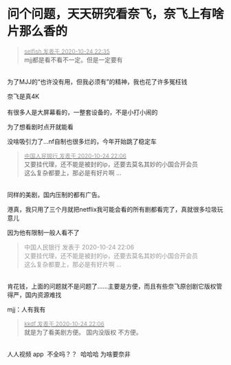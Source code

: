 # 问个问题，天天研究看奈飞，奈飞上有啥片那么香的


<div class="quote"><blockquote><font size="2"><a href="https://www.hostloc.com/forum.php?mod=redirect&amp;goto=findpost&amp;pid=9348061&amp;ptid=758121" target="_blank"><font color="#999999">selfish 发表于 2020-10-24 22:35</font></a></font><br />
mjj都是看不看不一定。但是一定要有</blockquote></div><br />
为了MJJ的“也许没有用，但我必须有”的精神，我也花了许多冤枉钱

奈飞是真4K<br />
<br />
有很多人是大屏幕看的，一整套设备的，不是小打小闹的

为了想看剧时点开就能看<img id="aimg_ramRx" onclick="zoom(this, this.src, 0, 0, 0)" class="zoom" src="https://cdn.jsdelivr.net/gh/hishis/forum-master/public/images/patch.gif" onmouseover="img_onmouseoverfunc(this)" onload="thumbImg(this)" border="0" alt="" />

没啥吸引力了...nf自制也很多烂的，今年开始跳了稳定车

<div class="quote"><blockquote><font size="2"><a href="https://www.hostloc.com/forum.php?mod=redirect&amp;goto=findpost&amp;pid=9347930&amp;ptid=758121" target="_blank"><font color="#999999">中国人民银行 发表于 2020-10-24 22:06</font></a></font><br />
又要挂代理，还不能是被封的ip，还要去莫名其妙的小国合开会员<br />
这么复杂都要上，那必是有好片啊 ...</blockquote></div><br />
同样的美剧，国内压制的都有广告。

港真，我只用了三个月就把netflix我可能会看的所有剧都看完了，真就很多垃圾玩意儿

因为他有限制<img src="static/image/smiley/default/lol.gif" smilieid="12" border="0" alt="" />一般人看不了<img id="aimg_C3giT" onclick="zoom(this, this.src, 0, 0, 0)" class="zoom" src="https://cdn.jsdelivr.net/gh/hishis/forum-master/public/images/patch.gif" onmouseover="img_onmouseoverfunc(this)" onload="thumbImg(this)" border="0" alt="" />

<div class="quote"><blockquote><font color="#999999">中国人民银行 发表于 2020-10-24 22:06</font><br />
<font color="#999999">又要挂代理，还不能是被封的ip，还要去莫名其妙的小国合开会员<br />
这么复杂都要上，那必是有好片啊 ...</font></blockquote></div><br />
肯花钱，上面的问题就不是问题了……主要是方便，而且有些奈飞原创剧它版权管得严，国内资源难找

mjj：人有我有

<div class="quote"><blockquote><font size="2"><a href="https://www.hostloc.com/forum.php?mod=redirect&amp;goto=findpost&amp;pid=9347928&amp;ptid=758121" target="_blank"><font color="#999999">kkdf 发表于 2020-10-24 22:06</font></a></font><br />
就是为了看美剧方便。 国内没版权 不方便。</blockquote></div><br />
人人视频 app&nbsp;&nbsp;不全吗？？&nbsp;&nbsp;哈哈哈 为啥要奈非
